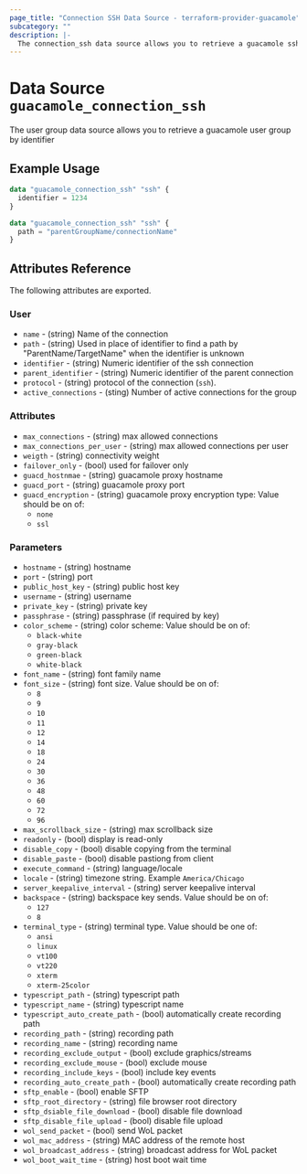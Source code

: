 ```yaml
---
page_title: "Connection SSH Data Source - terraform-provider-guacamole"
subcategory: ""
description: |-
  The connection_ssh data source allows you to retrieve a guacamole ssh connection details by identifier or path
---
```


# Data Source `guacamole_connection_ssh`

The user group data source allows you to retrieve a guacamole user group by identifier

## Example Usage

```terraform
data "guacamole_connection_ssh" "ssh" {
  identifier = 1234
}
```

```terraform
data "guacamole_connection_ssh" "ssh" {
  path = "parentGroupName/connectionName"
}
```

## Attributes Reference

The following attributes are exported.

### User

- `name` -  (string) Name of the connection
- `path` -  (string) Used in place of identifier to find a path by "ParentName/TargetName" when the identifier is unknown
- `identifier` -  (string) Numeric identifier of the ssh connection
- `parent_identifier` -  (string) Numeric identifier of the parent connection
- `protocol` -  (string) protocol of the connection (`ssh`).
- `active_connections` - (sting) Number of active connections for the group


### Attributes

- `max_connections` - (string) max allowed connections
- `max_connections_per_user` - (string) max allowed connections per user
- `weigth` - (string) connectivity weight
- `failover_only` - (bool) used for failover only
- `guacd_hostnmae` - (string) guacamole proxy hostname
- `guacd_port` - (string) guacamole proxy port
- `guacd_encryption` - (string) guacamole proxy encryption type:  Value should be on of:
  - `none`
  - `ssl`

### Parameters

- `hostname` - (string) hostname
- `port` - (string) port
- `public_host_key` - (string) public host key
- `username` - (string) username
- `private_key` - (string) private key
- `passphrase` - (string) passphrase (if required by key)
- `color_scheme` - (string) color scheme: Value should be on of:
  - `black-white`
  - `gray-black`
  - `green-black`
  - `white-black`
- `font_name` - (string) font family name
- `font_size` - (string) font size. Value should be on of:
  - `8`
  - `9`
  - `10`
  - `11`
  - `12`
  - `14`
  - `18`
  - `24`
  - `30`
  - `36`
  - `48`
  - `60`
  - `72`
  - `96`
- `max_scrollback_size` - (string) max scrollback size
- `readonly` - (bool) display is read-only
- `disable_copy` - (bool) disable copying from the terminal
- `disable_paste` - (bool) disable pastiong from client
- `execute_command` - (string) language/locale
- `locale` - (string) timezone string. Example `America/Chicago`
- `server_keepalive_interval` - (string) server keepalive interval
- `backspace` - (string) backspace key sends.  Value should be on of:
  - `127`
  - `8`
- `terminal_type` - (string) terminal type. Value should be one of:
  - `ansi`
  - `linux`
  - `vt100`
  - `vt220`
  - `xterm`
  - `xterm-25color`
- `typescript_path` - (string) typescript path
- `typescript_name` - (string) typescript name
- `typescript_auto_create_path` - (bool) automatically create recording path
- `recording_path` - (string) recording path
- `recording_name` - (string) recording name
- `recording_exclude_output` - (bool) exclude graphics/streams
- `recording_exclude_mouse` - (bool) exclude mouse
- `recording_include_keys` - (bool) include key events
- `recording_auto_create_path` - (bool) automatically create recording path
- `sftp_enable` - (bool) enable SFTP
- `sftp_root_directory` - (string) file browser root directory
- `sftp_dsiable_file_download` - (bool) disable file download
- `sftp_disable_file_upload` - (bool) disable file upload
- `wol_send_packet` - (bool) send WoL packet
- `wol_mac_address` - (string) MAC address of the remote host
- `wol_broadcast_address` - (string) broadcast address for WoL packet
- `wol_boot_wait_time` - (string) host boot wait time
